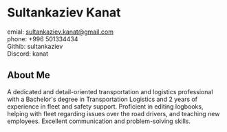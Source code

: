 # Sultankaziev Kanat
emial: sultankaziev.kanat@gmail.com     
phone: +996 501334434   
Githib: sultankaziev   
Discord: kanat
## About Me      
A dedicated and detail-oriented transportation and logistics professional with a Bachelor's degree in Transportation Logistics and 2 years of experience in fleet and safety support. Proficient in editing logbooks, helping with fleet regarding issues over the road drivers, and teaching new employees. Excellent communication and problem-solving skills.  

